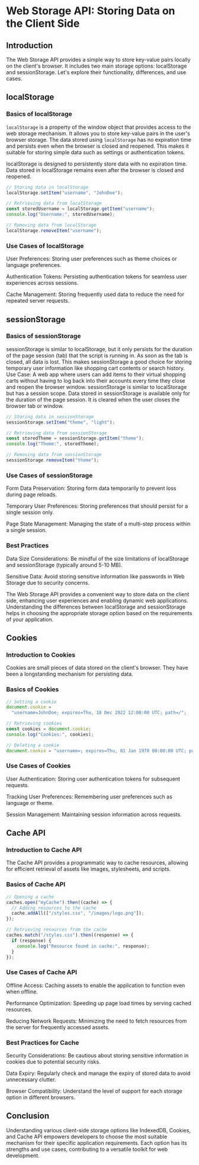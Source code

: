 # Web Storage API: Storing Data on the Client Side

## Introduction

The Web Storage API provides a simple way to store key-value pairs locally on the client's browser. It includes two main storage options: localStorage and sessionStorage. Let's explore their functionality, differences, and use cases.

## localStorage

### Basics of localStorage

`localStorage` is a property of the window object that provides access to the web storage mechanism. It allows you to store key-value pairs in the user's browser storage. The data stored using `localStorage` has no expiration time and persists even when the browser is closed and reopened. This makes it suitable for storing simple data such as settings or authentication tokens.

localStorage is designed to persistently store data with no expiration time. Data stored in localStorage remains even after the browser is closed and reopened.

```js
// Storing data in localStorage
localStorage.setItem("username", "JohnDoe");

// Retrieving data from localStorage
const storedUsername = localStorage.getItem("username");
console.log("Username:", storedUsername);

// Removing data from localStorage
localStorage.removeItem("username");
```

### Use Cases of localStorage

User Preferences: Storing user preferences such as theme choices or language preferences.

Authentication Tokens: Persisting authentication tokens for seamless user experiences across sessions.

Cache Management: Storing frequently used data to reduce the need for repeated server requests.

## sessionStorage

### Basics of sessionStorage

sessionStorage is similar to localStorage, but it only persists for the duration of the page
session (tab) that the script is running in. As soon as the tab is closed, all data is lost. This makes sessionStorage a good choice for storing temporary user information like shopping cart contents or search history.
Use Case: A web app where users can add items to their virtual shopping carts without having to log back into their accounts every time they close and reopen the browser window. sessionStorage is similar to localStorage but has a session scope. Data stored in sessionStorage is available only for the duration of the page session. It is cleared when the user closes the browser tab or window.

```js
// Storing data in sessionStorage
sessionStorage.setItem("theme", "light");

// Retrieving data from sessionStorage
const storedTheme = sessionStorage.getItem("theme");
console.log("Theme:", storedTheme);

// Removing data from sessionStorage
sessionStorage.removeItem("theme");
```

### Use Cases of sessionStorage

Form Data Preservation: Storing form data temporarily to prevent loss during page reloads.

Temporary User Preferences: Storing preferences that should persist for a single session only.

Page State Management: Managing the state of a multi-step process within a single session.

### Best Practices

Data Size Considerations: Be mindful of the size limitations of localStorage and sessionStorage (typically around 5-10 MB).

Sensitive Data: Avoid storing sensitive information like passwords in Web Storage due to security concerns.

The Web Storage API provides a convenient way to store data on the client side, enhancing user experiences and enabling dynamic web applications. Understanding the differences between localStorage and sessionStorage helps in choosing the appropriate storage option based on the requirements of your application.

## Cookies

### Introduction to Cookies

Cookies are small pieces of data stored on the client's browser. They have been a longstanding mechanism for persisting data.

### Basics of Cookies

```js
// Setting a cookie
document.cookie =
  "username=JohnDoe; expires=Thu, 18 Dec 2022 12:00:00 UTC; path=/";

// Retrieving cookies
const cookies = document.cookie;
console.log("Cookies:", cookies);

// Deleting a cookie
document.cookie = "username=; expires=Thu, 01 Jan 1970 00:00:00 UTC; path=/";
```

### Use Cases of Cookies

User Authentication: Storing user authentication tokens for subsequent requests.

Tracking User Preferences: Remembering user preferences such as language or theme.

Session Management: Maintaining session information across requests.

## Cache API

### Introduction to Cache API

The Cache API provides a programmatic way to cache resources, allowing for efficient retrieval of assets like images, stylesheets, and scripts.

### Basics of Cache API

```js
// Opening a cache
caches.open("myCache").then((cache) => {
  // Adding resources to the cache
  cache.addAll(["/styles.css", "/images/logo.png"]);
});

// Retrieving resources from the cache
caches.match("/styles.css").then((response) => {
  if (response) {
    console.log("Resource found in cache:", response);
  }
});
```

### Use Cases of Cache API

Offline Access: Caching assets to enable the application to function even when offline.

Performance Optimization: Speeding up page load times by serving cached resources.

Reducing Network Requests: Minimizing the need to fetch resources from the server for frequently accessed assets.

### Best Practices for Cache

Security Considerations: Be cautious about storing sensitive information in cookies due to potential security risks.

Data Expiry: Regularly check and manage the expiry of stored data to avoid unnecessary clutter.

Browser Compatibility: Understand the level of support for each storage option in different browsers.

## Conclusion

Understanding various client-side storage options like IndexedDB, Cookies, and Cache API empowers developers to choose the most suitable mechanism for their specific application requirements. Each option has its strengths and use cases, contributing to a versatile toolkit for web development.
